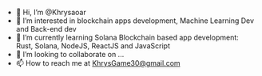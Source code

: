 - 👋 Hi, I’m @Khrysaoar
- 👀 I’m interested in blockchain apps development, Machine Learning Dev and Back-end dev
- 🌱 I’m currently learning Solana Blockchain based app development: Rust, Solana, NodeJS, ReactJS and JavaScript
- 💞️ I’m looking to collaborate on ...
- 📫 How to reach me at KhrysGame30@gmail.com

<!---
Khrysaoar/Khrysaoar is a ✨ special ✨ repository because its `README.md` (this file) appears on your GitHub profile.
You can click the Preview link to take a look at your changes.
--->
